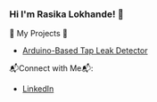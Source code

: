 ### Hi I'm Rasika Lokhande! 👋

🔭 My Projects 🔭
* [Arduino-Based Tap Leak Detector](https://www.instructables.com/Arduino-Based-Tap-Leak-Detector/)

📬Connect with Me📬:
* [LinkedIn](https://www.linkedin.com/in/rasika-lokhande/)



<!--
**rasika-lokhande/rasika-lokhande** is a ✨ _special_ ✨ repository because its `README.md` (this file) appears on your GitHub profile.

Here are some ideas to get you started:



- 🔭 I’m currently working on ...
- 🌱 I’m currently learning ...
- 👯 I’m looking to collaborate on ...
- 🤔 I’m looking for help with ...
- 💬 Ask me about ...
- 📫 How to reach me: ...
- 😄 Pronouns: ...
- ⚡ Fun fact: ...
-->
